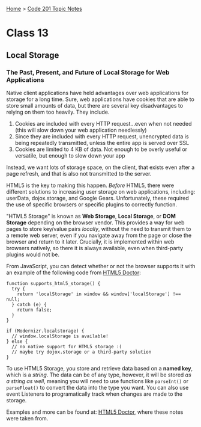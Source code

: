 [Home](../README.md) > [Code 201 Topic Notes](../201topicNotes.md)

# Class 13

## Local Storage

### The Past, Present, and Future of Local Storage for Web Applications

Native client applications have held advantages over web applications for storage for a long time.
Sure, web applications have cookies that are able to store small amounts of data, but there are several key disadvantages to relying on them too heavily.
They include.

1. Cookies are included with every HTTP request...even when not needed (this will slow down your web application needlessly)
2. Since they are included with every HTTP request, unencrypted data is being repeatedly transmitted, unless the entire app is served over SSL
3. Cookies are limited to 4 KB of data. Not enough to be overly useful or versatile, but enough to slow down your app

Instead, we want lots of storage space, on the client, that exists even after a page refresh, and that is also not transmitted to the server.

HTML5 is the key to making this happen.
*Before* HTML5, there were different solutions to increasing user storage on web applications, including: userData, dojox.storage, and Google Gears.
Unfortunately, these required the use of specific browsers or specific plugins to correctly function.

"HTML5 Storage" is known as **Web Storage**, **Local Storage**, or **DOM Storage** depending on the browser vendor.
This provides a way for web pages to store key/value pairs *locally*, without the need to transmit them to a remote web server, even if you navigate away from the page or close the browser and return to it later.
Crucially, it is implemented within web browsers natively, so there it is always available, even when third-party plugins would not be.

From JavaScript, you can detect whether or not the browser supports it with an example of the following code from [HTML5 Doctor](http://diveinto.html5doctor.com/storage.html):

```
function supports_html5_storage() {
  try {
    return 'localStorage' in window && window['localStorage'] !== null;
  } catch (e) {
    return false;
  }
}
```

```
if (Modernizr.localstorage) {
  // window.localStorage is available!
} else {
  // no native support for HTML5 storage :(
  // maybe try dojox.storage or a third-party solution
}
```

To use HTML5 Storage, you store and retrieve data based on a **named key**, which is a *string*.
The data can be of any type, however, it will be stored *as a string as well*, meaning you will need to use functions like `parseInt()` or `parseFloat()` to convert the data into the type you want.
You can also use event Listeners to programatically track when changes are made to the storage.

Examples and more can be found at: [HTML5 Doctor](http://diveinto.html5doctor.com/storage.html), where these notes were taken from.

